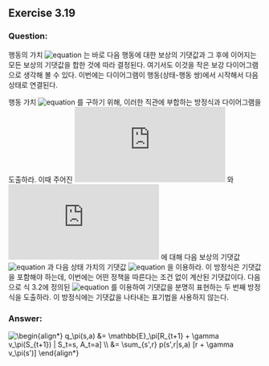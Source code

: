 ## Exercise 3.19

### Question:

행동의 가치 ![equation](https://latex.codecogs.com/svg.latex?q_\pi(s,&space;a)) 는 바로 다음 행동에 대한 보상의 기댓값과 그 후에 이어지는 모든 보상의 기댓값을 합한 것에 따라 결정된다. 여기서도 이것을 작은 보강 다이어그램으로 생각해 볼 수 있다. 이번에는 다이어그램이 행동(상태-행동 쌍)에서 시작해서 다음 상태로 연결된다.

행동 가치 ![equation](https://latex.codecogs.com/svg.latex?q_\pi(s,&space;a)) 를 구하기 위해, 이러한 직관에 부합하는 방정식과 다이어그램을 도출하라. 이때 주어진 ![equation](https://latex.codecogs.com/svg.latex?S_t=s) 와 ![equation](https://latex.codecogs.com/svg.latex?A_t=a) 에 대해 다음 보상의 기댓값 ![equation](https://latex.codecogs.com/svg.latex?R_{t+1}) 과 다음 상태 가치의 기댓값 ![equation](https://latex.codecogs.com/svg.latex?v_\pi(S_{t+1})) 을 이용하라. 이 방정식은 기댓값을 포함해야 하는데, 이번에는 어떤 정책을 따른다는 조건 없이 계산된 기댓값이다. 다음으로 식 3.2에 정의된 ![equation](https://latex.codecogs.com/svg.latex?p(s',r|s,a)) 를 이용하여 기댓값을 분명히 표현하는 두 번째 방정식을 도출하라. 이 방정식에는 기댓값을 나타내는 표기법을 사용하지 않는다.

### Answer:

<img src="https://latex.codecogs.com/svg.latex?\begin{align*}&space;q_\pi(s,a)&space;&=&space;\mathbb{E}_\pi[R_{t&plus;1}&space;&plus;&space;\gamma&space;v_\pi(S_{t&plus;1})&space;|&space;S_t=s,&space;A_t=a]&space;\\&space;&=&space;\sum_{s',r}&space;p(s',r|s,a)&space;[r&space;&plus;&space;\gamma&space;v_\pi(s')]&space;\end{align*}" title="\begin{align*} q_\pi(s,a) &= \mathbb{E}_\pi[R_{t+1} + \gamma v_\pi(S_{t+1}) | S_t=s, A_t=a] \\ &= \sum_{s',r} p(s',r|s,a) [r + \gamma v_\pi(s')] \end{align*}" />
